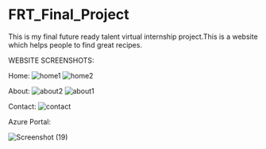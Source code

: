 # FRT_Final_Project
This is my final future ready talent virtual internship project.This is a website which helps people to find great recipes.

WEBSITE SCREENSHOTS:

Home:
![home1](https://user-images.githubusercontent.com/94754248/180518446-d6511e4b-4d74-4274-8e86-335a85c3ab1b.png)
![home2](https://user-images.githubusercontent.com/94754248/180518483-07f2a357-720e-471f-a781-828b93f27419.png)

About:
![about2](https://user-images.githubusercontent.com/94754248/180518791-e18c39aa-038d-4090-ab85-c0cfa756ff85.png)
![about1](https://user-images.githubusercontent.com/94754248/180518822-8867c500-08dd-4daa-a93b-62d266c70faa.png)

Contact:
![contact](https://user-images.githubusercontent.com/94754248/180518887-56a41860-4be0-4fce-8bed-bc81c710c241.png)

Azure Portal:

![Screenshot (19)](https://user-images.githubusercontent.com/94754248/180520425-aa68b34a-47cd-41ab-b0fd-aa480d506f81.png)
